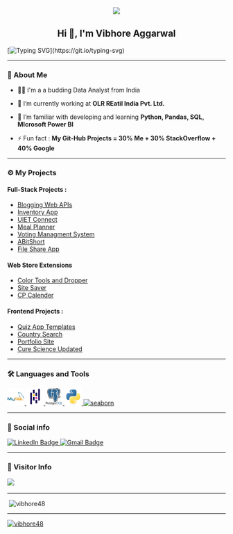 <div id="header" align="center">
  <img src=https://drive.google.com/file/d/1LJ5vbp-HzvAulEs9vFenauTV7qvTn84q/view width="200"/>
</div>

<h2 align="center">Hi 👋, I'm Vibhore Aggarwal</h2>

[![Typing SVG](https://readme-typing-svg.herokuapp.com?duration=10000&center=true&vCenter=true&width=800&height=30&lines=Hello+this+is+Vibhore!+Welcome+to+my+Github+page.)](https://git.io/typing-svg)

---
### 👦 About Me
- 👨‍💻 I'm a a budding Data Analyst from India

- 🔭 I’m currently working at  **OLR REatil India Pvt. Ltd.**

- 🌱 I’m familiar with developing and learning **Python, Pandas, SQL, MIcrosoft Power BI**

- ⚡ Fun fact : **My Git-Hub Projects = 30% Me + 30% StackOverflow + 40% Google**

--- 

### ⚙️ My Projects 

#### Full-Stack Projects :

* [Blogging Web APIs](https://github.com/getlost01/Postgre-APIs-App)
* [Inventory App](https://github.com/getlost01/InventoryAppFrontend)
* [UIET Connect](https://github.com/getlost01/UietConnect)
* [Meal Planner](https://github.com/getlost01/meal-planner-API)
* [Voting Managment System](https://github.com/getlost01/VotingManagmentSystem)
* [ABitShort](https://github.com/getlost01/linkshortner)
* [File Share App](https://github.com/getlost01/dlink-share)

#### Web Store Extensions 

* [Color Tools and Dropper](https://github.com/getlost01/color-picker-updated)
* [Site Saver](https://github.com/getlost01/site-saver)
* [CP Calender](https://github.com/getlost01/cp-contest-calender)

#### Frontend Projects :

* [Quiz App Templates](https://github.com/getlost01/quiz-template)
* [Country Search](https://github.com/getlost01/country-search)
* [Portfolio Site](https://github.com/getlost01/portfolio.github.io)
* [Cure Science Updated](https://github.com/getlost01/CureScience)

---

### :hammer_and_wrench: Languages and Tools 

<div>
 <p align="left"> <a href="https://www.mysql.com/" target="_blank" rel="noreferrer"> <img src="https://raw.githubusercontent.com/devicons/devicon/master/icons/mysql/mysql-original-wordmark.svg" alt="mysql" width="40" height="40"/> </a> <a href="https://pandas.pydata.org/" target="_blank" rel="noreferrer"> <img src="https://raw.githubusercontent.com/devicons/devicon/2ae2a900d2f041da66e950e4d48052658d850630/icons/pandas/pandas-original.svg" alt="pandas" width="40" height="40"/> </a> <a href="https://www.postgresql.org" target="_blank" rel="noreferrer"> <img src="https://raw.githubusercontent.com/devicons/devicon/master/icons/postgresql/postgresql-original-wordmark.svg" alt="postgresql" width="40" height="40"/> </a> <a href="https://www.python.org" target="_blank" rel="noreferrer"> <img src="https://raw.githubusercontent.com/devicons/devicon/master/icons/python/python-original.svg" alt="python" width="40" height="40"/> </a> <a href="https://seaborn.pydata.org/" target="_blank" rel="noreferrer"> <img src="https://seaborn.pydata.org/_images/logo-mark-lightbg.svg" alt="seaborn" width="40" height="40"/> </a> </p>
</div>

---

### 🔗 Social info

<div id="badges">
    <a href="https://www.linkedin.com/in/aagam-jain-gl01/">
    <img src="https://img.shields.io/badge/LinkedIn-blue?style=for-the-badge&logo=linkedin&logoColor=white" alt="LinkedIn Badge"/>
    </a>
    <a href="https://mail.google.com/mail/u/0/?fs=1&tf=cm&to=creator.gl01@gmail.com">
    <img src="https://img.shields.io/badge/Gmail-D14836?style=for-the-badge&logo=gmail&logoColor=white" alt="Gmail Badge"/>
    </a>
</div>

---

### 👀 Visitor Info
<img src="https://u8views.com/api/v1/github/profiles/79409258/views/day-week-month-total-count.svg">

---

<p>&nbsp;<img align="center" src="https://github-readme-stats.vercel.app/api?username=vibhore48&show_icons=true&locale=en" alt="vibhore48" /></p>

---

<p align="left"> <a href="https://github.com/ryo-ma/github-profile-trophy"><img src="https://github-profile-trophy.vercel.app/?username=vibhore48" alt="vibhore48" /></a> </p>
